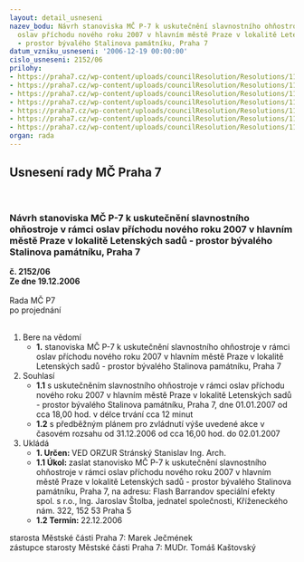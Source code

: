 ```yaml
---
layout: detail_usneseni
nazev_bodu: Návrh stanoviska MČ P-7 k uskutečnění slavnostního ohňostroje v rámci
  oslav příchodu nového roku 2007 v hlavním městě Praze v lokalitě Letenských sadů
  - prostor bývalého Stalinova památníku, Praha 7
datum_vzniku_usneseni: '2006-12-19 00:00:00'
cislo_usneseni: 2152/06
prilohy:
- https://praha7.cz/wp-content/uploads/councilResolution/Resolutions/11537/64-ohn_11.doc
- https://praha7.cz/wp-content/uploads/councilResolution/Resolutions/11537/64-ohn_21.doc
- https://praha7.cz/wp-content/uploads/councilResolution/Resolutions/11537/64-ohn_31.doc
- https://praha7.cz/wp-content/uploads/councilResolution/Resolutions/11537/64-ohn_51.doc
- https://praha7.cz/wp-content/uploads/councilResolution/Resolutions/11537/64-ohn_52.doc
- https://praha7.cz/wp-content/uploads/councilResolution/Resolutions/11537/64-ohn_62.doc
- https://praha7.cz/wp-content/uploads/councilResolution/Resolutions/11537/64-ohn_63.doc
organ: rada
---
```

<div id="ucUsn_pList" class="usn">
	<span><h2>Usnesení rady MČ Praha 7 </h2>
<br></span><div class="standBody">
<span><h3>Návrh stanoviska MČ P-7 k uskutečnění slavnostního ohňostroje v rámci oslav příchodu nového roku 2007 v hlavním městě Praze v lokalitě Letenských sadů - prostor bývalého Stalinova památníku, Praha 7</h3></span><div class="center">
		<strong>č. 2152/06</strong><br>
	</div>
<div class="center">
		<strong>Ze dne 19.12.2006</strong><br><br>
	</div>Rada MČ P7<br> po projednání<br><br><ol>
<li>Bere na vědomí<ul><li>
<strong>1.</strong> stanoviska MČ P-7 k uskutečnění slavnostního ohňostroje v rámci oslav příchodu nového roku 2007 v hlavním městě Praze v lokalitě Letenských sadů - prostor bývalého Stalinova památníku, Praha 7</li></ul>
</li>
<li>Souhlasí<ul>
<li>
<strong>1.1</strong> s uskutečněním slavnostního ohňostroje v rámci oslav příchodu nového roku 2007 v hlavním městě Praze v lokalitě Letenských sadů - prostor bývalého Stalinova památníku, Praha 7, dne 01.01.2007 od cca 18,00 hod. v délce trvání cca 12 minut</li>
<li>
<strong>1.2</strong> s předběžným plánem pro zvládnutí výše uvedené akce v časovém rozsahu od 31.12.2006 od cca 16,00 hod. do 02.01.2007</li>
</ul>
</li>
<li>Ukládá<ul>
<li>
<strong>1. Určen: </strong>VED ORZUR  Stránský  Stanislav Ing. Arch.</li>
<li>
<strong>1.1 Úkol: </strong>zaslat stanovisko MČ P-7 k uskutečnění slavnostního ohňostroje v rámci oslav příchodu nového roku 2007 v hlavním městě Praze v lokalitě Letenských sadů - prostor bývalého Stalinova památníku, Praha 7, na adresu:  Flash Barrandov speciální efekty spol. s r.o., Ing. Jaroslav Štolba, jednatel společnosti, Kříženeckého nám. 322, 152 53 Praha 5</li>
<li>
<strong>1.2 Termín: </strong>22.12.2006</li>
</ul>
</li>
</ol>starosta Městské části Praha 7: Marek Ječmének<br>zástupce starosty Městské části Praha 7: MUDr. Tomáš Kaštovský 
</div>
</div>